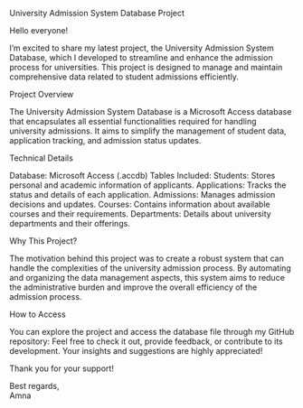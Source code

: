 University Admission System Database Project

Hello everyone!

I’m excited to share my latest project, the University Admission System Database, which I developed to streamline and enhance the admission process for universities. This project is designed to manage and maintain comprehensive data related to student admissions efficiently.

Project Overview

The University Admission System Database is a Microsoft Access database that encapsulates all essential functionalities required for handling university admissions. It aims to simplify the management of student data, application tracking, and admission status updates. 

 Technical Details

Database: Microsoft Access (.accdb)
Tables Included:
   Students: Stores personal and academic information of applicants.
   Applications: Tracks the status and details of each application.
   Admissions: Manages admission decisions and updates.
   Courses: Contains information about available courses and their requirements.
   Departments: Details about university departments and their offerings.

 Why This Project?

The motivation behind this project was to create a robust system that can handle the complexities of the university admission process. By automating and organizing the data management aspects, this system aims to reduce the administrative burden and improve the overall efficiency of the admission process.

How to Access

You can explore the project and access the database file through my GitHub repository:
Feel free to check it out, provide feedback, or contribute to its development. Your insights and suggestions are highly appreciated!

Thank you for your support!

Best regards,  
Amna
